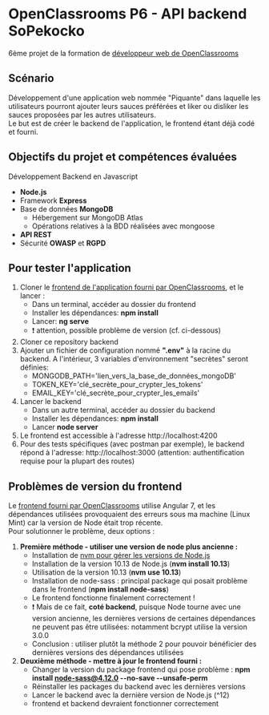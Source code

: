 # OpenClassrooms P6 - API backend SoPekocko
6ème projet de la formation de [développeur web de OpenClassrooms](https://openclassrooms.com/fr/paths/185-developpeur-web)

## Scénario
Développement d'une application web nommée "Piquante" dans laquelle les utilisateurs pourront ajouter leurs sauces préférées et liker ou disliker les sauces proposées par les autres utilisateurs.  
Le but est de créer le backend de l'application, le frontend étant déjà codé et fourni.

## Objectifs du projet et compétences évaluées
Développement Backend en Javascript
- **Node.js**
- Framework **Express**
- Base de données **MongoDB**
  - Hébergement sur MongoDB Atlas
  - Opérations relatives à la BDD réalisées avec mongoose
- **API REST**
- Sécurité **OWASP** et **RGPD**

## Pour tester l'application
1. Cloner le [frontend  de l'application fourni par OpenClassrooms](https://github.com/OpenClassrooms-Student-Center/dwj-projet6), et le lancer : 
    - Dans un terminal, accéder au dossier du frontend
    - Installer les dépendances: **npm install**
    - Lancer: **ng serve**
    - :exclamation: attention, possible problème de version (cf. ci-dessous)
2. Cloner ce repository backend
3. Ajouter un fichier de configuration nommé **".env"** à la racine du backend. A l'intérieur, 3 variables d'environnement "secrètes" seront définies:
    - MONGODB_PATH='lien_vers_la_base_de_données_mongoDB'
    - TOKEN_KEY='clé_secrète_pour_crypter_les_tokens'
    - EMAIL_KEY='clé_secrète_pour_crypter_les_emails'
4. Lancer le backend
    - Dans un autre terminal, accéder au dossier du backend
    - Installer les dépendances: **npm install**
    - Lancer **node server**
5. Le frontend est accessible à l'adresse http://localhost:4200
6. Pour des tests spécifiques (avec postman par exemple), le backend répond à l'adresse: http://localhost:3000 (attention: authentification requise pour la plupart des routes)

## Problèmes de version du frontend
Le [frontend fourni par OpenClassrooms](https://github.com/OpenClassrooms-Student-Center/dwj-projet6) utilise Angular 7, et les dépendances utilisées provoquaient des erreurs sous ma machine (Linux Mint) car la version de Node était trop récente.   
Pour solutionner le problème, deux options :
1. **Première méthode - utiliser une version de node plus ancienne :**
    - Installation de [nvm pour gérer les versions de Node.js](https://github.com/nvm-sh/nvm)
    - Installation de la version 10.13 de Node.js (**nvm install 10.13**)
    - Utilisation de la version 10.13  (**nvm use 10.13**)
    - Installation de node-sass : principal package qui posait problème dans le frontend (**npm install node-sass**)
    - Le frontend fonctionne finalement correctement !
    - :exclamation: Mais de ce fait, **coté backend**, puisque Node tourne avec une version ancienne, les dernières versions de certaines dépendances ne peuvent pas être utilisées: notamment bcrypt utilise la version 3.0.0
    - Conclusion : utiliser plutôt la méthode 2 pour pouvoir bénéficier des dernières versions des dépendances utilisées
2. **Deuxième méthode - mettre à jour le frontend fourni :**
    - Changer la version du package frontend qui pose problème : **npm install node-sass@4.12.0 --no-save --unsafe-perm**
    - Réinstaller les packages du backend avec les dernières versions
    - Lancer le backend avec la dernière version de Node.js (^12)
    - frontend et backend devraient fonctionner correctement
